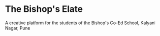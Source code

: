 # The Bishop's Elate
A creative platform for the students of the Bishop's Co-Ed School, Kalyani Nagar, Pune
